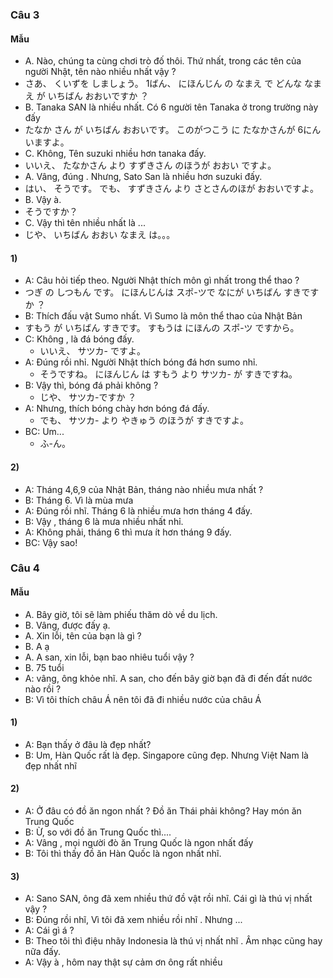 ### Câu 3
#### Mẫu
- A. Nào, chúng ta cùng chơi trò đố thôi. Thứ nhất, trong các tên của người Nhật, tên nào nhiều nhất vậy ?
 - さあ、 くいずを しましょう。 1ばん、 にほんじん の なまえ で どんな なまえ が いちばん おおいですか ？
- B. Tanaka SAN là nhiều nhất. Có 6 người tên Tanaka ở trong trường này đấy
 - たなか さん が  いちばん おおいです。 このがつこう に たなかさんが 6にん いますよ。
- C. Không, Tên suzuki nhiều hơn tanaka đấy.
 - いいえ、 たなかさん より すずきさん のほうが おおい ですよ。
- A. Vâng, đúng . Nhưng, Sato San là nhiều hơn suzuki đấy.
 - はい、 そうです。 でも、 すずきさん より さとさんのほが おおいですよ。
- B. Vậy à.
 - そうですか？
- C. Vậy thì tên nhiều nhất là ...
 - じや、 いちばん おおい なまえ は。。。
#### 1)
- A: Câu hỏi tiếp theo. Người Nhật thích môn gì nhất trong thể thao ?
 - つぎ の しつもん です。  にほんじんは スポ-ツで なにが いちばん すきですか ？
- B: Thích đấu vật Sumo nhất. Vì Sumo là môn thể thao của Nhật Bản
 - すもう が いちばん すきです。 すもうは にほんの スポ-ツ ですから。
- C: Không , là đá bóng đấy.
  - いいえ、 サツカ- ですよ。
- A: Đúng rồi nhỉ. Người Nhật thích bóng đá hơn sumo nhỉ.
  - そうですね。 にほんじん は すもう より  サツカ- が すきですね。
- B: Vậy thì, bóng đá phải không ?
  - じや、 サツカ-ですか ？
- A: Nhưng, thích bóng chày hơn bóng đá đấy.
  - でも、 サツカ- より やきゅう のほうが すきですよ。
- BC: Um...
  - ふ-ん。
#### 2) 
- A: Tháng 4,6,9 của Nhật Bản, tháng nào nhiều mưa nhất ?
- B: Tháng 6. Vì là mùa mưa
- A: Đúng rồi nhĩ. Tháng 6 là nhiều mưa hơn tháng 4 đấy.
- B: Vậy , tháng 6  là mưa nhiều nhất nhỉ.
- A: Không phải, tháng 6 thì mưa ít hơn tháng 9 đấy.
- BC: Vậy sao!  
   
### Câu 4
#### Mẫu
- A. Bây giờ, tôi sẽ làm phiếu thăm dò về du lịch.  
- B. Vâng, được đấy ạ.
- A. Xin lỗi, tên của bạn là gì ?
- B. A ạ
- A. A san, xin lỗi, bạn bao nhiêu tuổi vậy ?
- B. 75 tuổi
- A: vâng, ông khỏe nhĩ. A san, cho đến bây giờ bạn đã đi đến đất nước nào rồi ?
- B: Vì tôi thích châu Á nên tôi đã đi nhiều nước của châu Á 
#### 1)
- A: Bạn thấy ở đâu là đẹp nhất?
- B: Um, Hàn Quốc rất là đẹp. Singapore cũng đẹp. Nhưng Việt Nam là đẹp nhất nhĩ 
#### 2) 
- A: Ở đâu có đồ ăn ngon nhất ? Đồ ăn Thái phải không? Hay món ăn Trung Quốc 
- B: Ừ, so với đồ ăn Trung Quốc thì....
- A: Vâng , mọi người đò ăn Trung Quốc là ngon nhất đấy
- B: Tôi thì thấy đồ ăn Hàn Quốc là ngon nhất nhĩ.
#### 3)
- A: Sano SAN, ông đã xem nhiều thứ đồ vật rồi nhĩ. Cái gì là thú vị nhất vậy ?
- B: Đúng rồi nhĩ, Vì tôi đã xem nhiều rồi nhĩ . Nhưng ...
- A: Cái gì á ?
- B: Theo tôi thì điệu nhãy Indonesia là thú vị nhất nhĩ . Âm nhạc cũng hay nữa đấy.
- A: Vậy à , hôm nay thật sự cảm ơn ông rất nhiều 
